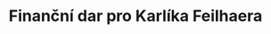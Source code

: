 ---
id: 616803e7-23ad-489d-b394-e8c149e0c746
title: "Finanční dar pro Karlíka Feilhaera"
price: 9000
year: 2019
description: "Pro pořízení elektrinickou bicí soupravu. Karlík je v pěstounské péči a neměl to štěstí strávit první rok života s jednou nejbližší osobou, což u něj způsobilo poruchu attachmentu, která se natrvalo projevuje v jeho chování a bude pro něj traumatizující po celý život. V bubnech a kytaře našel soustředění."
kouskovani: false
locationName: undefined
position:
  lng: 17.9257468204167
  lat: 49.72593207375234
---